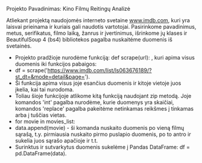 Projekto Pavadinimas: Kino Filmų Reitingų Analizė

Atliekant projektą naudojomės interneto svetaine www.imdb.com, kuri yra laisvai prieinama ir kuriais gali naudotis vartotojai. Pasirinkome pavadinimus, metus, serifikatus, filmo 
laiką, žanrus ir įvertinimus, išrinkome jų klases ir BeautifulSoup 4 (bs4) bibliotekos pagalba nuskaitėme duomenis iš svetainės. 
- Projekto pradžioje nurodėme funkciją: def scrape(url): , kuri apima visus duomenis iki funkcijos pabaigos:
- df = scrape('https://www.imdb.com/list/ls063676189/?st_dt=&mode=detail&page=').
- Ši funkcija apima visus joje esančius duomenis ir kitoje vietoje juos įkelia, kai tai nurodoma.
- Toliau šioje funkcijoje atlikome kitą funkciją naudojant zip metodą. Joje komandos 'int' pagalba nurodėme, kurie duomenys yra skaičiai, komandos 'replace' pagalba pakeitėme netinkamas reikšmes į tinkamas arba į tuščias vietas.
- for movie in movies_list:
- data.append(movie)   - ši komanda nuskaito duomenis po vieną filmų sąrašą, t.y. pirmiausia nuskaito pirmo puslapio duomenis, po to antro ir sukelia juos sąrašo apačioje ir t.t.
- Surinktus ir sutvarkytus duomenis sukelėme į Pandas DataFrame:  df = pd.DataFrame(data). 


